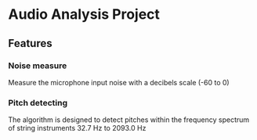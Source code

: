 # Audio Analysis Project

## Features
### Noise measure
Measure the microphone input noise with a decibels scale (-60 to 0) 

### Pitch detecting
The algorithm is designed to detect pitches within the frequency spectrum of string instruments 32.7 Hz to 2093.0 Hz


